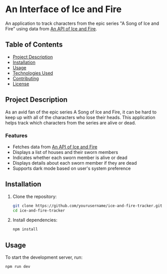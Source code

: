 # An Interface of Ice and Fire

An application to track characters from the epic series "A Song of Ice and Fire" using data from [An API of Ice and Fire](https://anapioficeandfire.com/).

## Table of Contents
- [Project Description](#project-description)
- [Installation](#installation)
- [Usage](#usage)
- [Technologies Used](#technologies-used)
- [Contributing](#contributing)
- [License](#license)

## Project Description

As an avid fan of the epic series A Song of Ice and Fire, it can be hard to keep up with all of the characters who lose their heads. This application helps track which characters from the series are alive or dead.

### Features

- Fetches data from [An API of Ice and Fire](https://anapioficeandfire.com/)
- Displays a list of houses and their sworn members
- Indicates whether each sworn member is alive or dead
- Displays details about each sworn member if they are dead
- Supports dark mode based on user's system preference

## Installation

1. Clone the repository:

    ```bash
    git clone https://github.com/yourusername/ice-and-fire-tracker.git
    cd ice-and-fire-tracker
    ```

2. Install dependencies:

    ```bash
    npm install
    ```

## Usage

To start the development server, run:

```bash
npm run dev
```
